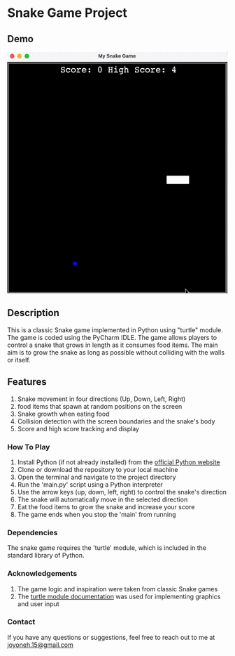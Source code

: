 # Snake Game Project


## Demo
<img height = 550, src="snake_demo.gif">

## Description
This is a classic Snake game implemented in Python using "turtle" module. The game is coded using the PyCharm IDLE. The game allows players to control a snake that grows in length as it consumes food items. The main aim is to grow the snake as long as possible without colliding with the walls or itself.

## Features
1. Snake movement in four directions (Up, Down, Left, Right)
2. food items that spawn at random positions on the screen
3. Snake growth when eating food
4. Collision detection with the screen boundaries and the snake's body
5. Score and high score tracking and display

### How To Play
1. Install Python (if not already installed) from the [official Python website](https://www.python.org/downloads/macos/)
2. Clone or download the repository to your local machine
3. Open the terminal and navigate to the project directory
4. Run the 'main.py' script using a Python interpreter
5. Use the arrow keys (up, down, left, right) to control the snake's direction
6. The snake will automatically move in the selected direction
7. Eat the food items to grow the snake and increase your score
8. The game ends when you stop the 'main' from running

### Dependencies
The snake game requires the 'turtle' module, which is included in the standard library of Python. 

### Acknowledgements
1. The game logic and inspiration were taken from classic Snake games
2. The [turtle module documentation](https://docs.python.org/3/library/turtle.html) was used for implementing graphics and user input

### Contact
If you have any questions or suggestions, feel free to reach out to me at [joyoneh.15@gmail.com](https://docs.python.org/3/library/turtle.html)

